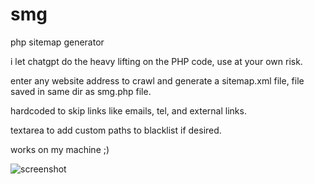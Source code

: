 # smg
php sitemap generator

i let chatgpt do the heavy lifting on the PHP code, use at your own risk.

enter any website address to crawl and generate a sitemap.xml file, file saved in same dir as smg.php file.

hardcoded to skip links like emails, tel, and external links.

textarea to add custom paths to blacklist if desired.

works on my machine ;)

![screenshot](https://github.com/sean1138/smg/blob/main/screenshot.jpg?raw=true)